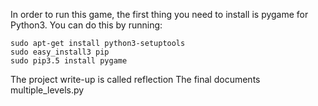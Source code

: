 In order to run this game, the first thing you need to install is pygame for Python3.
You can do this by running:

	sudo apt-get install python3-setuptools
	sudo easy_install3 pip
	sudo pip3.5 install pygame

The project write-up is called reflection
The final documents multiple_levels.py
